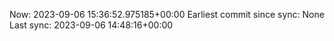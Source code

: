 Now: 2023-09-06 15:36:52.975185+00:00 Earliest commit since sync: None Last sync: 2023-09-06 14:48:16+00:00
